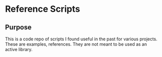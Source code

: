 # Reference Scripts

## Purpose
This is a code repo of scripts I found useful in the past for various projects. These are examples, references. They are not meant to be used as an active library.
